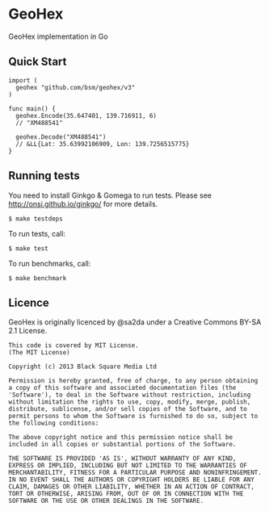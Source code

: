 # GeoHex

GeoHex implementation in Go

## Quick Start

    import (
      geohex "github.com/bsm/geohex/v3"
    )

    func main() {
      geohex.Encode(35.647401, 139.716911, 6)
      // "XM488541"

      geohex.Decode("XM488541")
      // &LL{Lat: 35.63992106909, Lon: 139.7256515775}
    }

## Running tests

You need to install Ginkgo & Gomega to run tests. Please see
http://onsi.github.io/ginkgo/ for more details.

    $ make testdeps

To run tests, call:

    $ make test

To run benchmarks, call:

    $ make benchmark

## Licence

GeoHex is originally licenced by @sa2da under a Creative Commons BY-SA 2.1
License.

    This code is covered by MIT License.
    (The MIT License)

    Copyright (c) 2013 Black Square Media Ltd

    Permission is hereby granted, free of charge, to any person obtaining
    a copy of this software and associated documentation files (the
    'Software'), to deal in the Software without restriction, including
    without limitation the rights to use, copy, modify, merge, publish,
    distribute, sublicense, and/or sell copies of the Software, and to
    permit persons to whom the Software is furnished to do so, subject to
    the following conditions:

    The above copyright notice and this permission notice shall be
    included in all copies or substantial portions of the Software.

    THE SOFTWARE IS PROVIDED 'AS IS', WITHOUT WARRANTY OF ANY KIND,
    EXPRESS OR IMPLIED, INCLUDING BUT NOT LIMITED TO THE WARRANTIES OF
    MERCHANTABILITY, FITNESS FOR A PARTICULAR PURPOSE AND NONINFRINGEMENT.
    IN NO EVENT SHALL THE AUTHORS OR COPYRIGHT HOLDERS BE LIABLE FOR ANY
    CLAIM, DAMAGES OR OTHER LIABILITY, WHETHER IN AN ACTION OF CONTRACT,
    TORT OR OTHERWISE, ARISING FROM, OUT OF OR IN CONNECTION WITH THE
    SOFTWARE OR THE USE OR OTHER DEALINGS IN THE SOFTWARE.

